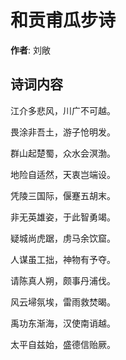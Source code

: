 # 和贡甫瓜步诗

**作者**: 刘敞

## 诗词内容

江介多悲风，川广不可越。

畏涂非吾土，游子怆明发。

群山起楚蜀，众水会溟渤。

地险自适然，天衷岂端设。

凭陵三国际，偃蹇五胡末。

非无英雄姿，于此智勇竭。

疑城尚虎踞，虏马余饮窟。

人谋虽工拙，神物有予夺。

请陈真人朔，颇事丹浦伐。

风云埽氛埃，雷雨救焚暍。

禹功东渐海，汉使南诮越。

太平自兹始，盛德信贻厥。

